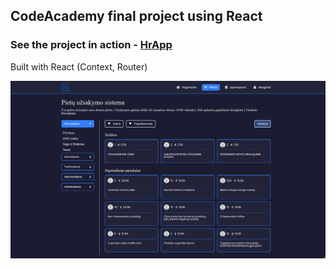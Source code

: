 ## CodeAcademy final project using React

### See the project in action - [HrApp](https://hrapp.netlify.app/)

Built with React (Context, Router)

![My Image](./public/hrapp.png)
